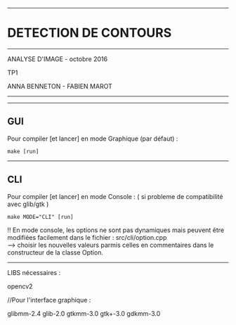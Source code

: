 -----------------------
# 		DETECTION DE CONTOURS
-----------------------

ANALYSE D'IMAGE - octobre 2016

TP1

ANNA BENNETON - FABIEN MAROT

______________________

------
 GUI
------
Pour compiler [et lancer] en mode Graphique (par défaut) :

	make [run]


------
 CLI
------
Pour compiler [et lancer] en mode Console :
( si probleme de compatibilité avec glib/gtk )

	make MODE="CLI" [run]


!! En mode console, les options ne sont pas dynamiques mais peuvent être modifiées facilement dans le fichier :
src/cli/option.cpp  
--> choisir les nouvelles valeurs parmis celles en commentaires dans le constructeur de la classe Option.

______________________

LIBS nécessaires :

opencv2

//Pour l'interface graphique :

glibmm-2.4
glib-2.0
gtkmm-3.0
gtk+-3.0
gdkmm-3.0